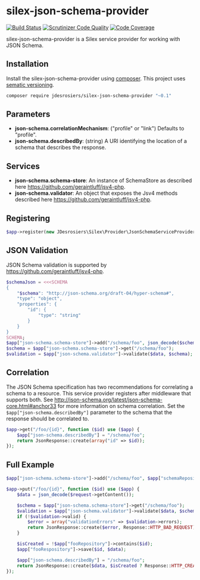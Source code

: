 silex-json-schema-provider
==========================
[![Build Status](https://travis-ci.org/jdesrosiers/silex-json-schema-provider.svg)](https://travis-ci.org/jdesrosiers/silex-json-schema-provider)
[![Scrutinizer Code Quality](https://scrutinizer-ci.com/g/jdesrosiers/silex-json-schema-provider/badges/quality-score.png?b=master)](https://scrutinizer-ci.com/g/jdesrosiers/silex-json-schema-provider/?branch=master)
[![Code Coverage](https://scrutinizer-ci.com/g/jdesrosiers/silex-json-schema-provider/badges/coverage.png?b=master)](https://scrutinizer-ci.com/g/jdesrosiers/silex-json-schema-provider/?branch=master)

silex-json-schema-provider is a Silex service provider for working with JSON Schema.

Installation
------------
Install the silex-json-schema-provider using [composer](http://getcomposer.org/).  This project uses
[sematic versioning](http://semver.org/).

```bash
composer require jdesrosiers/silex-json-schema-provider "~0.1"
```

Parameters
----------
* **json-schema.correlationMechanism**: ("profile" or "link")  Defaults to "profile".
* **json-schema.describedBy**: (string) A URI identifying the location of a schema that describes the response.

Services
--------
* **json-schema.schema-store**: An instance of SchemaStore as described here https://github.com/geraintluff/jsv4-php.
* **json-schema.validator**: An object that exposes the Jsv4 methods described here
https://github.com/geraintluff/jsv4-php.

Registering
-----------
```php
$app->register(new JDesrosiers\Silex\Provider\JsonSchemaServiceProvider());
```

JSON Validation
---------------
JSON Schema validation is supported by https://github.com/geraintluff/jsv4-php.

```php
$schemaJson = <<<SCHEMA
{
    "$schema": "http://json-schema.org/draft-04/hyper-schema#",
    "type": "object",
    "properties": {
        "id": {
            "type": "string"
        }
    }
}
SCHEMA;
$app["json-schema.schema-store"]->add("/schema/foo", json_decode($schemaJson));
$schema = $app["json-schema.schema-store"]->get("/schema/foo");
$validation = $app["json-schema.validator"]->validate($data, $schema);
```

Correlation
-----------
The JSON Schema specification has two recommendations for correlating a schema to a resource.  This service provider
registers after middleware that supports both.  See http://json-schema.org/latest/json-schema-core.html#anchor33 for
more information on schema correlation.  Set the `$app["json-schema.describedBy"]` parameter to the schema that the
response should be correlated to.

```php
$app->get("/foo/{id}", function ($id) use ($app) {
    $app["json-schema.describedBy"] = "/schema/foo";
    return JsonResponse::create(array("id" => $id));
});
```

Full Example
-------------
```php
$app["json-schema.schema-store"]->add("/schema/foo", $app["schemaRepository"]->fetch("foo"));

$app->put("/foo/{id}", function ($id) use ($app) {
    $data = json_decode($request->getContent());

    $schema = $app["json-schema.schema-store"]->get("/schema/foo");
    $validation = $app["json-schema.validator"]->validate($data, $schema);
    if (!$validation->valid) {
        $error = array("validationErrors" => $validation->errors);
        return JsonResponse::create($error, Response::HTTP_BAD_REQUEST);
    }

    $isCreated = !$app["fooRepository"]->contains($id);
    $app["fooRespository"]->save($id, $data);

    $app["json-schema.describedBy"] = "/schema/foo";
    return JsonResponse::create($data, $isCreated ? Response::HTTP_CREATED : Response::HTTP_OK);
});
```
